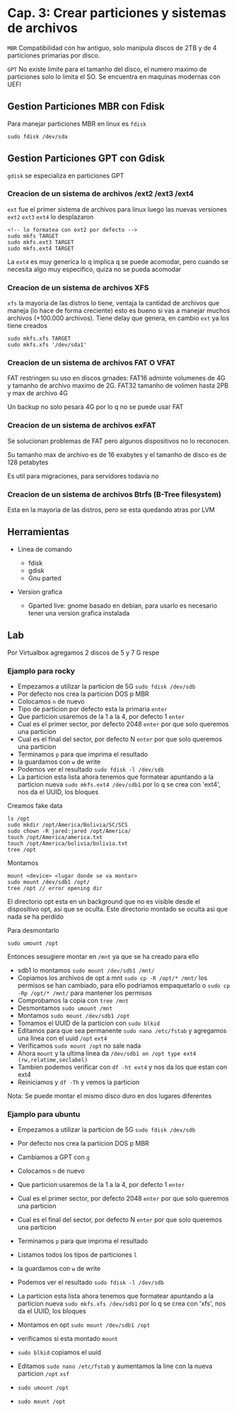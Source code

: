 # Cap. 3: Crear particiones y sistemas de archivos

`MBR` Compatibilidad con hw antiguo, solo manipula discos de 2TB y de 4 particiones primarias por disco.

`GPT` No existe limite para el tamanho del disco, el numero maximo de particiones solo lo limita el SO. Se encuentra en maquinas modernas con UEFI

## Gestion Particiones MBR con Fdisk

Para manejar particiones MBR en linux es `fdisk`

```
sudo fdisk /dev/sda
```

## Gestion Particiones GPT con Gdisk

`gdisk` se especializa en particiones GPT

### Creacion de un sistema de archivos /ext2 /ext3 /ext4

`ext` fue el primer sistema de archivos para linux luego las nuevas versiones `ext2` `ext3` `ext4` lo desplazaron

```
<!-- lo formatea con ext2 por defecto -->
sudo mkfs TARGET
sudo mkfs.ext3 TARGET
sudo mkfs.ext4 TARGET
```

La `ext4` es muy generica lo q implica q se puede acomodar, pero cuando se necesita algo muy especifico, quiza no se pueda acomodar

### Creacion de un sistema de archivos XFS

`xfs` la mayoria de las distros lo tiene, ventaja la cantidad de archivos que maneja (lo hace de forma creciente) esto es bueno si vas a manejar muchos archivos (+100.000 archivos). Tiene delay que genera, en cambio `ext` ya los tiene creados

```
sudo mkfs.xfs TARGET
sudo mkfs.xfs '/dev/sda1'
```

### Creacion de un sistema de archivos FAT O VFAT

FAT restringen su uso en discos grnades: FAT16 adminte volumenes de 4G y tamanho de archivo maximo de 2G. FAT32 tamanho de volimen hasta 2PB y max de archivo 4G

Un backup no solo pesara 4G por lo q no se puede usar FAT

### Creacion de un sistema de archivos exFAT

Se solucionan problemas de FAT pero algunos dispositivos no lo reconocen.

Su tamanho max de archivo es de 16 exabytes y el tamanho de disco es de 128 petabytes

Es util para migraciones, para servidores todavia no

### Creacion de un sistema de archivos Btrfs (B-Tree filesystem)

Esta en la mayoria de las distros, pero se esta quedando atras por LVM

## Herramientas

- Linea de comando

  - fdisk
  - gdisk
  - Gnu parted

- Version grafica

  - Gparted live: gnome basado en debian, para usarlo es necesario tener una version grafica instalada

## Lab

Por Virtualbox agregamos 2 discos de 5 y 7 G respe

### Ejamplo para rocky

- Empezamos a utilizar la particion de 5G
  `sudo fdisk /dev/sdb`
- Por defecto nos crea la particion DOS p MBR
- Colocamos `n` de nuevo
- Tipo de particion por defecto esta la primaria `enter`
- Que particion usaremos de la 1 a la 4, por defecto 1 `enter`
- Cual es el primer sector, por defecto 2048 `enter` por que solo queremos una particion
- Cual es el final del sector, por defecto N `enter` por que solo queremos una particion
- Terminamos `p` para que imprima el resultado
- la guardamos con `w` de write
- Podemos ver el resultado `sudo fdisk -l /dev/sdb`
- La particion esta lista ahora tenemos que formatear apuntando a la particion nueva `sudo mkfs.ext4 /dev/sdb1` por lo q se crea con 'ext4', nos da el UUID, los bloques

Creamos fake data

```
ls /opt
sudo mkdir /opt/America/Bolivia/SC/SCS
sudo chown -R jared:jared /opt/America/
touch /opt/America/america.txt
touch /opt/America/bolivia/bolivia.txt
tree /opt
```

Montamos

```
mount <device> <lugar donde se va montar>
sudo mount /dev/sdb1 /opt/
tree /opt // error opening dir
```

El directorio opt esta en un background que no es visible desde el dispositivo opt, asi que se oculta. Este directorio montado se oculta asi que nada se ha perdido

Para desmontarlo

```
sudo umount /opt
```

Entonces sesugiere montar en `/mnt` ya que se ha creado para ello

- sdb1 lo montamos `sudo mount /dev/sdb1 /mnt/`
- Copiamos los archivos de opt a mnt `sudo cp -R /opt/* /mnt/` los permisos se han cambiado, para ello podriamos empaquetarlo o `sudo cp -Rp /opt/* /mnt/` para mantener los permisos
- Comprobamos la copia con `tree /mnt`
- Desmontamos `sudo umount /mnt`
- Montamos `sudo mount /dev/sdb1 /opt`
- Tomamos el UUID de la particion con `sudo blkid`
- Editamos para que sea permanente `sudo nano /etc/fstab` y agregamos una linea con el uuid `/opt` `ext4`
- Verificamos `sudo mount /opt` no sale nada
- Ahora `mount` y la ultima linea da `/dev/sdb1 on /opt type ext4 (rw,relatime,seclabel)`
- Tambien podemos verificar con `df -ht ext4` y nos da los que estan con ext4
- Reiniciamos y `df -Th` y vemos la particion

Nota: Se puede montar el mismo disco duro en dos lugares diferentes

### Ejamplo para ubuntu

- Empezamos a utilizar la particion de 5G
  `sudo fdisk /dev/sdb`
- Por defecto nos crea la particion DOS p MBR
- Cambiamos a GPT con `g`
- Colocamos `n` de nuevo
- Que particion usaremos de la 1 a la 4, por defecto 1 `enter`
- Cual es el primer sector, por defecto 2048 `enter` por que solo queremos una particion
- Cual es el final del sector, por defecto N `enter` por que solo queremos una particion
- Terminamos `p` para que imprima el resultado
- Listamos todos los tipos de particiones `l`
- la guardamos con `w` de write
- Podemos ver el resultado `sudo fdisk -l /dev/sdb`
- La particion esta lista ahora tenemos que formatear apuntando a la particion nueva `sudo mkfs.xfs /dev/sdb1` por lo q se crea con 'xfs', nos da el UUID, los bloques

- Montamos en opt `sudo mount /dev/sdb1 /opt`
- verificamos si esta montado `mount`
- `sudo blkid` copiamos el uuid
- Editamos `sudo nano /etc/fstab` y aumentamos la line con la nueva particion `/opt` `xsf`
- `sudo umount /opt`
- `sudo mount /opt`
